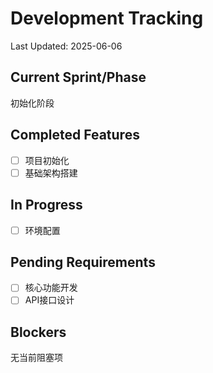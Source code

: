 # Development Tracking
Last Updated: 2025-06-06

## Current Sprint/Phase
初始化阶段

## Completed Features
- [ ] 项目初始化
- [ ] 基础架构搭建

## In Progress
- [ ] 环境配置

## Pending Requirements
- [ ] 核心功能开发
- [ ] API接口设计

## Blockers
无当前阻塞项